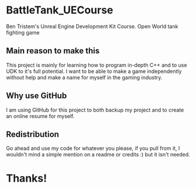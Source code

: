 # BattleTank_UECourse
Ben Tristem's Unreal Engine Development Kit Course. Open World tank fighting game

## Main reason to make this
This project is mainly for learning how to program in-depth C++ and to use UDK to it's full potential. 
I want to be able to make a game independently without help and make a name for myself in the gaming industry.

## Why use GitHub
I am using GitHub for this project to both backup my project and to create an online resume for myself.

## Redistribution
Go ahead and use my code for whatever you please, if you pull from it, I wouldn't mind a simple mention on a readme or credits :) but it isn't needed. 

# Thanks!
